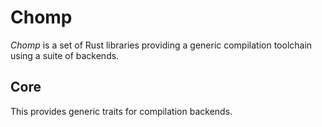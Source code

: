 # Chomp
*Chomp* is a set of Rust libraries providing a generic compilation toolchain
using a suite of backends.

## Core
This provides generic traits for compilation backends.